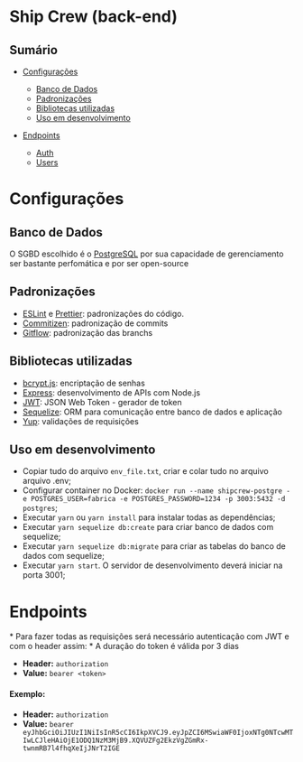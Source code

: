# Ship Crew (back-end)

## Sumário

- [Configurações](#configurações)

  - [Banco de Dados](#banco-de-dados)
  - [Padronizações](#padronizações)
  - [Bibliotecas utilizadas](#bibliotecas-utilizadas)
  - [Uso em desenvolvimento](#uso-em-desenvolvimento)

- [Endpoints](#endpoints)
  - [Auth](docs/auth.md)
  - [Users](docs/users.md)

# Configurações

## Banco de Dados

O SGBD escolhido é o [PostgreSQL](https://www.postgresql.org/) por sua capacidade de gerenciamento ser bastante perfomática e por ser open-source

## Padronizações

- [ESLint](https://eslint.org/) e [Prettier](https://prettier.io/): padronizações do código.
- [Commitizen](https://github.com/commitizen/cz-cli): padronização de commits
- [Gitflow](https://github.com/nvie/gitflow): padronização das branchs

## Bibliotecas utilizadas

- [bcrypt.js](https://github.com/dcodeIO/bcrypt.js/blob/master/README.md): encriptação de senhas
- [Express](https://expressjs.com/): desenvolvimento de APIs com Node.js
- [JWT](https://jwt.io/): JSON Web Token - gerador de token
- [Sequelize](https://sequelize.org/): ORM para comunicação entre banco de dados e aplicação
- [Yup](https://github.com/jquense/yup): validações de requisições

## Uso em desenvolvimento

- Copiar tudo do arquivo `env_file.txt`, criar e colar tudo no arquivo arquivo .env;
- Configurar container no Docker: `docker run --name shipcrew-postgre -e POSTGRES_USER=fabrica -e POSTGRES_PASSWORD=1234 -p 3003:5432 -d postgres`;
- Executar `yarn` ou `yarn install` para instalar todas as dependências;
- Executar `yarn sequelize db:create` para criar banco de dados com sequelize;
- Executar `yarn sequelize db:migrate` para criar as tabelas do banco de dados com sequelize;
- Executar `yarn start`. O servidor de desenvolvimento deverá iniciar na porta 3001;

# Endpoints

\* Para fazer todas as requisições será necessário autenticação com JWT e com o header assim: \* A duração do token é válida por 3 dias

- **Header:** `authorization`
- **Value:** `bearer <token>`

#### Exemplo:

- **Header:** `authorization`
- **Value:** `bearer eyJhbGciOiJIUzI1NiIsInR5cCI6IkpXVCJ9.eyJpZCI6MSwiaWF0IjoxNTg0NTcwMTIwLCJleHAiOjE1ODQ1NzM3MjB9.XQVUZFg2EkzVgZGmRx-twnmRB7l4fhqXeIjJNrT2IGE`
